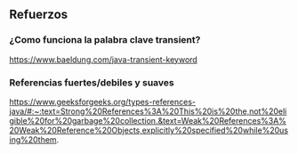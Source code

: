 ## Refuerzos

### ¿Como funciona la palabra clave transient?
https://www.baeldung.com/java-transient-keyword


### Referencias fuertes/debiles y suaves
https://www.geeksforgeeks.org/types-references-java/#:~:text=Strong%20References%3A%20This%20is%20the,not%20eligible%20for%20garbage%20collection.&text=Weak%20References%3A%20Weak%20Reference%20Objects,explicitly%20specified%20while%20using%20them.
